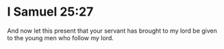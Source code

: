 # I Samuel 25:27

And now let this present that your servant has brought to my lord be given to the young men who follow my lord.
